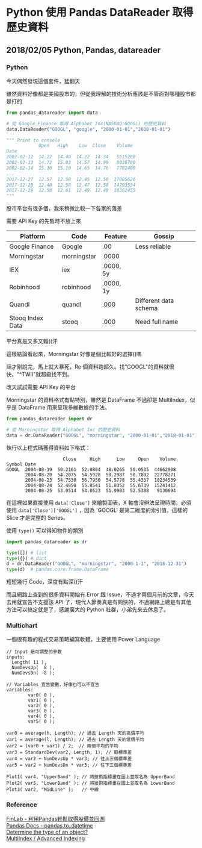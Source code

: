 # Python 使用 Pandas DataReader 取得歷史資料

## 2018/02/05 Python, Pandas, datareader

### Python

今天偶然發現這個套件，猛翻天

雖然資料好像都是美國股市的，但從我理解的技術分析應該是不管面對哪種股市都是打的

```Python
from pandas_datareader import data

# 從 Google Finance 取得 Alphabet Inc(NASDAQ:GOOGL) 的歷史資料
data.DataReader("GOOGL", "google", "2000-01-01","2018-01-01")

""" Print to console
            Open   High    Low  Close    Volume
Date
2002-02-12  14.22  14.40  14.22  14.34   5515200
2002-02-13  14.72  15.03  14.57  14.99   8036700
2002-02-14  15.10  15.10  14.65  14.70   7782400
...
2017-12-27  12.57  12.58  12.45  12.50  17005626
2017-12-28  12.48  12.58  12.47  12.58  14793534
2017-12-29  12.58  12.61  12.49  12.49  18362455
"""
```

股市平台有很多個，我來稍微比較一下各家的落差

需要 API Key 的先暫時不放上來

| Platform         | Code        | Feature   | Gossip                |
|------------------|-------------|-----------|-----------------------|
| Google Finance   | Google      | .00       | Less reliable         |
| Morningstar      | morningstar | .0000     |                       |
| IEX              | iex         | .0000, 5y |                       |
| Robinhood        | robinhood   | .0000, 1y |                       |
| Quandl           | quandl      | .000      | Different data schema |
| Stooq Index Data | stooq       | .000      | Need full name        |

平台真是又多又雜((汗

這樣結論看起來，Morningstar 好像是個比較好的選擇((嗎

話才剛說完，馬上就大暴死，Re 個資料跑超久。找"GOOGL"的資料就很快，"^TWII"就超級找不到。

改天試試需要 API Key 的平台

Morningstar 的資料格式有點特別，雖然是 DataFrame 不過卻是 MultiIndex，似乎是 DataFrame 用來呈現多維數據的手法。

```Python
from pandas_datareader import dr

# 從 Morningstar 取得 Alphabet Inc 的歷史資料
data = dr.DataReader("GOOGL", "morningstar", "2000-01-01","2018-01-01")
```

執行以上程式碼獲得資料如下格式：

```
                     Close     High      Low     Open    Volume
Symbol Date                                                    
GOOGL  2004-08-19  50.2161  52.0804  48.0265  50.0535  44662908
       2004-08-20  54.2075  54.5928  50.2987  50.7892  22778271
       2004-08-23  54.7530  56.7950  54.5778  55.4337  18234539
       2004-08-24  52.4858  55.8541  51.8352  55.6739  15241412
       2004-08-25  53.0514  54.0523  51.9903  52.5308   9130694
```

在這裡如果直接使用 `data['Close']` 來繪製圖表，X 軸會沒辦法呈現時間，必須使用 `data['Close']['GOOGL']` ，因為 'GOOGL' 是第二維度的索引值，這樣的 Slice 才是完整的 Series。

使用 `type()` 可以得知物件的類別

```Python
import pandas_datareader as dr

type([]) # list
type({}) # dict
d = dr.DataReader("GOOGL", "morningstar", "2000-1-1", "2018-12-31")
type(d)  # pandas.core.frame.DataFrame
```

短短幾行 Code，深度有點深((汗

而且網路上查到的很多資料開始有 Error 跟 Issue，不過才兩個月前的文章，今天去用就宣告不支援該 API 了，現代人節奏真是有夠快的，不過網路上總是有其他方法可以搞定就是了，感謝廣大的 Python 社群，小弟先來去休息了。

### Multichart

一個很有趣的程式交易策略編寫軟體，主要使用 Power Language

```Easy Language
// Input 是可調整的參數
inputs:
  Length( 11 ),
  NumDevsUp(  8 ),
  NumDevsDn( -8 );

// Variables 宣告變數，好像也可以不宣告
variables:
        var0( 0 ),
        var1( 0 ),
        var2( 0 ),
        var3( 0 ),
        var4( 0 ),
        var5( 0 );

var0 = average(h, Length); // 過去 Length 天的高價平均
var1 = average(l, Length); // 過去 Length 天的低價平均
var2 = (var0 + var1) / 2;  // 兩個平均的平均
var3 = StandardDev(var2, Length, 1); // 取標準差
var4 = var2 + NumDevsUp * var3; // 往上三個標準差
var5 = var2 + NumDevsDn * var3; // 往下三個標準差

Plot1( var4, "UpperBand" ); // 將技術指標畫在圖上並取名為 UpperBand
Plot2( var5, "LowerBand" ); // 將技術指標畫在圖上並取名為 LowerBand
Plot3( var2, "MidLine" );   // 中線
```

### Reference

[FinLab - 利用Pandas輕鬆取得股價並回測](https://goo.gl/qfCBSf)  
[Pandas Docs - pandas.to_datetime](https://goo.gl/uydhSv)  
[Determine the type of an object?](https://goo.gl/a4AcrL)  
[MultiIndex / Advanced Indexing](https://goo.gl/7baJk3)  